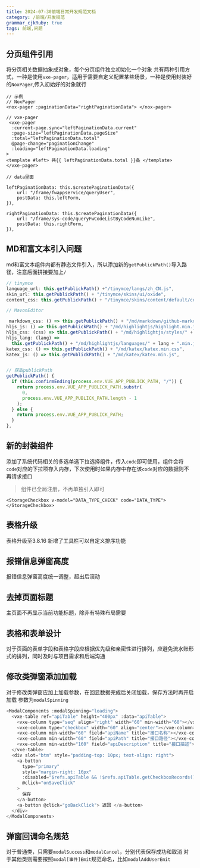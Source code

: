 ```yaml
---
title: 2024-07-30前端日常开发规范文档
category: /前端/开发规范
grammar_cjkRuby: true
tags: 前端,问题
---
```



## 分页组件引用

将分页相关数据抽象成对象，每个分页组件独立初始化一个对象
共有两种引用方式，一种是使用`vxe-pager`，适用于需要自定义配置某些场景，一种是使用封装好的`NoxPager`,传入初始好的对象就行
```vue
// 示例
// NoxPager
<nox-pager :paginationData="rightPaginationData"> </nox-pager>

// vxe-pager
 <vxe-pager
  :current-page.sync="leftPaginationData.current"
  :page-size="leftPaginationData.pageSize"
  :total="leftPaginationData.total"
  @page-change="paginationChange"
  :loading="leftPaginationData.loading"
>
<template #left> 共{{ leftPaginationData.total }}条 </template>
</vxe-pager>

// data里面

leftPaginationData: this.$createPaginationData({
	url: "/frame/fwappservice/queryUser",
	postData: this.leftForm,
}),

rightPaginationData: this.$createPaginationData({
	url: "/frame/sys-code/queryFwCodeListByCodeNumLike",
	postData: this.rightForm,
}),

```

## MD和富文本引入问题
md和富文本组件内都有静态文件引入，所以添加新的`getPublickPath()`导入路径，注意后面拼接要加上`/`
```js
// tinymce
language_url: this.getPublickPath() +"/tinymce/langs/zh_CN.js",
skin_url: this.getPublickPath() + "/tinymce/skins/ui/oxide",
content_css: this.getPublickPath() + "/tinymce/skins/content/default/content.css",

// MavonEditor

 markdown_css: () => this.getPublickPath() + "/md/markdown/github-markdown.min.css",
hljs_js: () => this.getPublickPath() + "/md/highlightjs/highlight.min.js",
hljs_css: (css) => this.getPublickPath() + "/md/highlightjs/styles/" + css + ".min.css",
hljs_lang: (lang) =>
  this.getPublickPath() + "/md/highlightjs/languages/" + lang + ".min.js",
katex_css: () => this.getPublickPath() + "/md/katex/katex.min.css",
katex_js: () => this.getPublickPath() + "/md/katex/katex.min.js",


// 获取publickPath
getPublickPath() {
  if (this.confirmEnding(process.env.VUE_APP_PUBLICK_PATH, "/")) {
	return process.env.VUE_APP_PUBLICK_PATH.substr(
	  0,
	  process.env.VUE_APP_PUBLICK_PATH.length - 1
	);
  } else {
	return process.env.VUE_APP_PUBLICK_PATH;
  }
},
```

## 新的封装组件
添加了系统代码相关的多选单选下拉选择组件，传入`code`即可使用，组件会将`code`对应的下拉项存入内存，下次使用时如果内存中存在该`code`对应的数据则不再请求接口
> 组件已全局注册，不再单独引入即可

```vue
<StorageCheckbox v-model="DATA_TYPE_CHECK" code="DATA_TYPE"> </StorageCheckbox>
```

## 表格升级
表格升级至3.8.16
新增了工具栏可以自定义排序功能

## 报错信息弹窗高度
报错信息弹窗高度统一调整，超出后滚动

## 去掉页面标题

主页面不再显示当前功能标题，除非有特殊布局需要

## 表格和表单设计
对于页面的表单字段和表格字段应根据优先级和亲密性进行排列，应避免流水账形式的排列，同时及时与项目需求和后端沟通

## 修改类弹窗添加加载
对于修改类弹窗应加上加载参数，在回显数据完成后关闭加载，保存方法时再开启加载
参数为`modalSpinning`

```js
<ModalComponents :modalSpinning="loading">
  <vxe-table ref="apiTable" height="400px" :data="apiTable">
	<vxe-column type="seq" align="right" width="60" min-width="60"></vxe-column>
	<vxe-column type="checkbox" width="60" align="center"></vxe-column>
	<vxe-column min-width="60" field="apiName" title="接口名称"></vxe-column>
	<vxe-column min-width="60" field="apiPath" title="接口路径"></vxe-column>
	<vxe-column min-width="160" field="apiDescription" title="接口描述"></vxe-column>
  </vxe-table>
  <div slot="btm" style="padding-top: 10px; text-align: right">
	<a-button
	  type="primary"
	  style="margin-right: 16px"
	  :disabled="$refs.apiTable && !$refs.apiTable.getCheckboxRecords().length"
	  @click="onSaveClick"
	>
	  保存
	</a-button>
	<a-button @click="goBackClick"> 返回 </a-button>
  </div>
</ModalComponents>
```

## 弹窗回调命名规范
对于普通类，只需要`modalSuccess`和`modalCancel`，分别代表保存成功和取消
对于其他类则需要按照`modal[事件]Emit`规范命名，比如`modalAddUserEmit`

